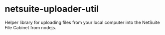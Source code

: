 # netsuite-uploader-util
Helper library for uploading files from your local computer into the NetSuite File Cabinet from nodejs.
